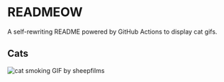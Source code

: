 # READMEOW

A self-rewriting README powered by GitHub Actions to display cat gifs.

## Cats

![cat smoking GIF by sheepfilms](https://media1.giphy.com/media/l0ExdMHUDKteztyfe/200.gif?cid=9acd02da55uy1h28r0r4fb3i0dx0k5uue80h6kenymdxmlgh&ep=v1_gifs_search&rid=200.gif&ct=g)
